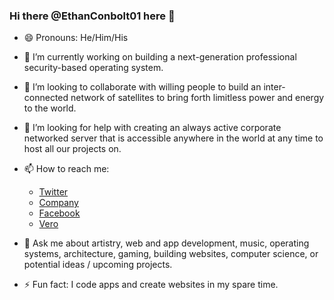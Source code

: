 ### Hi there @EthanConbolt01 here 👋

- 😄 Pronouns: He/Him/His

- 🔭 I’m currently working on building a next-generation professional security-based operating system.

- 👯 I’m looking to collaborate with willing people to build an inter-connected network of satellites to bring forth limitless power and energy to the world.

- 🤔 I’m looking for help with creating an always active corporate networked server that is accessible anywhere in the world at any time to host all our projects on. 

- 📫 How to reach me:
  * [Twitter](https://www.twitter.com/EthanLNguyen33)
  * [Company](https://www.ethannguyen.org)
  * [Facebook](https://www.facebook.com/ethanlnguyen39)
  * [Vero](https://www.vero.co/EthanLNguyen33)

- 💬 Ask me about artistry, web and app development, music, operating systems, architecture, gaming, building websites, computer science, or potential ideas / upcoming projects.

- ⚡ Fun fact: I code apps and create websites in my spare time.
